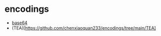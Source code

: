 # encodings
* [base64](https://github.com/chenxiaoquan233/encodings/tree/main/base64)
* (TEA)[https://github.com/chenxiaoquan233/encodings/tree/main/TEA]

